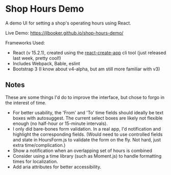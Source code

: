 # Shop Hours Demo
A demo UI for setting a shop's operating hours using React.

Live Demo: https://jlbooker.github.io/shop-hours-demo/

Frameworks Used:
 * React (v 15.2.1), created using the [react-create-app](https://github.com/facebookincubator/create-react-app) cli tool (just released last week, pretty cool!)
  * Includes Webpack, Bable, eslint
 * Bootstrap 3 (I know about v4-alpha, but am still more familiar with v3)

## Notes
These are some things I'd do to improve the interface, but chose to forgo in the interest of time.
* For better usability, the 'From' and 'To' time fields should ideally be text boxes with autosuggest. The current select boxes are likely not flexible enough (no half-hour or 15-minute intervals).
* I only did bare-bones form validation. In a real app, I'd notification and highlight the corresponding fields. (Would need to use controlled fields and state in HoursForm.js to validate the form on the fly. Not hard, just extra time/complication.)
* Show a notification when an overlapping set of hours is combined
* Consider using a time library (such as Moment.js) to handle formatting times for localization.
* Add aria attributes for better accessibility.
